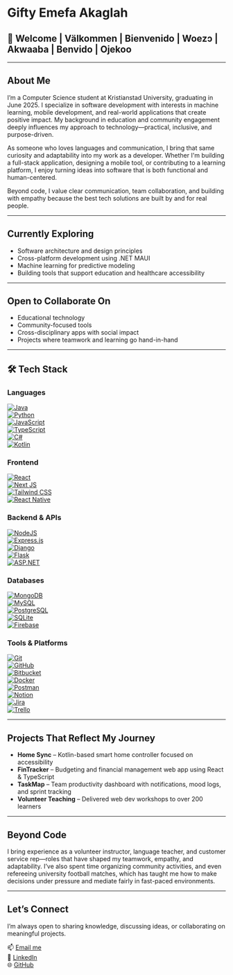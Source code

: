 # Gifty Emefa Akaglah

## 👋 Welcome | Välkommen | Bienvenido | Woezɔ | Akwaaba | Benvido | Ojekoo

---
## About Me

I’m a Computer Science student at Kristianstad University, graduating in June 2025. I specialize in software development with interests in machine learning, mobile development, and real-world applications that create positive impact. My background in education and community engagement deeply influences my approach to technology—practical, inclusive, and purpose-driven.

As someone who loves languages and communication, I bring that same curiosity and adaptability into my work as a developer. Whether I'm building a full-stack application, designing a mobile tool, or contributing to a learning platform, I enjoy turning ideas into software that is both functional and human-centered.

Beyond code, I value clear communication, team collaboration, and building with empathy because the best tech solutions are built by and for real people.


---

## Currently Exploring

- Software architecture and design principles  
- Cross-platform development using .NET MAUI  
- Machine learning for predictive modeling  
- Building tools that support education and healthcare accessibility

---

## Open to Collaborate On

- Educational technology  
- Community-focused tools  
- Cross-disciplinary apps with social impact  
- Projects where teamwork and learning go hand-in-hand

---

## 🛠 Tech Stack

### Languages  
[![Java](https://img.shields.io/badge/Java-ED8B00?style=for-the-badge&logo=java&logoColor=white)](https://www.java.com)  
[![Python](https://img.shields.io/badge/Python-3776AB?style=for-the-badge&logo=python&logoColor=white)](https://www.python.org)  
[![JavaScript](https://img.shields.io/badge/JavaScript-F7DF1E?style=for-the-badge&logo=javascript&logoColor=black)](https://developer.mozilla.org/en-US/docs/Web/JavaScript)  
[![TypeScript](https://img.shields.io/badge/TypeScript-3178C6?style=for-the-badge&logo=typescript&logoColor=white)](https://www.typescriptlang.org)  
[![C#](https://img.shields.io/badge/C%23-239120?style=for-the-badge&logo=c-sharp&logoColor=white)](https://learn.microsoft.com/en-us/dotnet/csharp/)  
[![Kotlin](https://img.shields.io/badge/Kotlin-7F52FF?style=for-the-badge&logo=kotlin&logoColor=white)](https://kotlinlang.org)

### Frontend  
[![React](https://img.shields.io/badge/React-61DAFB?style=for-the-badge&logo=react&logoColor=black)](https://reactjs.org)  
[![Next JS](https://img.shields.io/badge/Next.js-000000?style=for-the-badge&logo=nextdotjs&logoColor=white)](https://nextjs.org)  
[![Tailwind CSS](https://img.shields.io/badge/Tailwind-06B6D4?style=for-the-badge&logo=tailwindcss&logoColor=white)](https://tailwindcss.com)  
[![React Native](https://img.shields.io/badge/React_Native-20232A?style=for-the-badge&logo=react&logoColor=61DAFB)](https://reactnative.dev)


### Backend & APIs  
[![NodeJS](https://img.shields.io/badge/Node.js-339933?style=for-the-badge&logo=nodedotjs&logoColor=white)](https://nodejs.org)  
[![Express.js](https://img.shields.io/badge/Express.js-404D59?style=for-the-badge)](https://expressjs.com)  
[![Django](https://img.shields.io/badge/Django-092E20?style=for-the-badge&logo=django&logoColor=white)](https://www.djangoproject.com)  
[![Flask](https://img.shields.io/badge/Flask-000000?style=for-the-badge&logo=flask&logoColor=white)](https://flask.palletsprojects.com)  
[![ASP.NET](https://img.shields.io/badge/ASP.NET-5C2D91?style=for-the-badge&logo=dotnet&logoColor=white)](https://dotnet.microsoft.com/en-us/apps/aspnet)


### Databases  
[![MongoDB](https://img.shields.io/badge/MongoDB-4EA94B?style=for-the-badge&logo=mongodb&logoColor=white)](https://www.mongodb.com)  
[![MySQL](https://img.shields.io/badge/MySQL-4479A1?style=for-the-badge&logo=mysql&logoColor=white)](https://www.mysql.com)  
[![PostgreSQL](https://img.shields.io/badge/PostgreSQL-4169E1?style=for-the-badge&logo=postgresql&logoColor=white)](https://www.postgresql.org)  
[![SQLite](https://img.shields.io/badge/SQLite-07405E?style=for-the-badge&logo=sqlite&logoColor=white)](https://www.sqlite.org)  
[![Firebase](https://img.shields.io/badge/Firebase-FFCA28?style=for-the-badge&logo=firebase&logoColor=black)](https://firebase.google.com)

### Tools & Platforms  
[![Git](https://img.shields.io/badge/Git-F05032?style=for-the-badge&logo=git&logoColor=white)](https://git-scm.com)  
[![GitHub](https://img.shields.io/badge/GitHub-181717?style=for-the-badge&logo=github&logoColor=white)](https://github.com)  
[![Bitbucket](https://img.shields.io/badge/Bitbucket-0052CC?style=for-the-badge&logo=bitbucket&logoColor=white)](https://bitbucket.org)  
[![Docker](https://img.shields.io/badge/Docker-2496ED?style=for-the-badge&logo=docker&logoColor=white)](https://www.docker.com)  
[![Postman](https://img.shields.io/badge/Postman-FF6C37?style=for-the-badge&logo=postman&logoColor=white)](https://www.postman.com)  
[![Notion](https://img.shields.io/badge/Notion-000000?style=for-the-badge&logo=notion&logoColor=white)](https://www.notion.so)  
[![Jira](https://img.shields.io/badge/Jira-0052CC?style=for-the-badge&logo=jira&logoColor=white)](https://www.atlassian.com/software/jira)  
[![Trello](https://img.shields.io/badge/Trello-0052CC?style=for-the-badge&logo=trello&logoColor=white)](https://trello.com)

---

## Projects That Reflect My Journey

- **Home Sync** – Kotlin-based smart home controller focused on accessibility  
- **FinTracker** – Budgeting and financial management web app using React & TypeScript  
- **TaskMap** – Team productivity dashboard with notifications, mood logs, and sprint tracking  
- **Volunteer Teaching** – Delivered web dev workshops to over 200 learners

---

## Beyond Code

I bring experience as a volunteer instructor, language teacher, and customer service rep—roles that have shaped my teamwork, empathy, and adaptability. I’ve also spent time organizing community activities, and even refereeing university football matches, which has taught me how to make decisions under pressure and mediate fairly in fast-paced environments.

---

## Let’s Connect

I’m always open to sharing knowledge, discussing ideas, or collaborating on meaningful projects.

📫 [Email me](mailto:giftyemy@gmail.com)  
🔗 [LinkedIn](https://www.linkedin.com/in/gifty-emefa-a-7264b7150)  
🌐 [GitHub](https://github.com/giftyemefatechhub)
